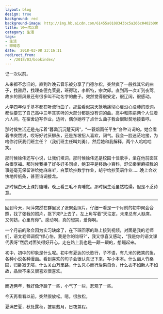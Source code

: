 ```yaml
---
layout: blog
design: true
background: red
background-image: http://img.hb.aicdn.com/61455a0108343bc5a266c0402b099d896fba25a96cfc8-Ae9rnb_fw658
title: 记一次以前
category: 生活
tags:
- 生活
- 碎碎念
date:  2018-03-08 23:16:11
redirect_from:
  - /2018/03/bookindex/
---
```

记一次以前。

从来都不念旧的，直到昨晚云音乐被分享了门德尔松，突然疯了一般找其它的曲子，找雅尼，找理查德克莱曼，班得瑞，李斯特，宗次郎。直到再一次听到夜莺,故乡的原风景还有很多叫不动名字的曲子。突然觉得很安定，很辽阔，很感动。

大学四年似乎基本都在听流行曲子，那些看似哭天抢地痛彻心扉没心没肺的歌词。都快要忘了自己高中三年其实听的大部分都是没有词的曲。高中和陈娟两个人住着六人间，在宿舍边写作业，边听，偶尔她哼了点什么曲子我会很默契地接着哼。

那时候生活还是充斥着“暮霭沉沉楚天阔”，“一蓑烟雨任平生”各种诗词的。她会看着书突然说，哎呀好讨厌柳永，还是东坡招人喜欢，阔气。我会一脸迷茫地接，为啥你讨厌我们班主任？（我们班主任叫刘勇），然后她和我解释，两个人哈哈哈笑。

那时候徐伟还写小说，让我们填词，那时候徐伟还是校园十佳歌手，坐在他前面耳朵很享福。那时候我换了好多好多同桌，鲍卫平是移动小百科，舒亿秦麻麻把我的事迹毫无保留讲给她麻麻听，白菜给抄数学作业，胡宇给抄英语作业……晚上会欢快地传纸条，甚至诗词接龙。

那时候白天上课打瞌睡，晚上看三毛不肯睡觉。那时候生活虽然枯燥，但是不乏诗意。

---

回到今天，阿萍突然在群里发了张聚会照片，仔细一看是一个月前的初中聚会合照，找了张我的照片，抠下来P上去了。左上角写着“天注定，未来总有人缺席。又何妨，心里有你”。感动啊，真的想哭，爱你啊。

一个月前的聚会因为实习缺席了，在下班回家的路上接到视频，对面是我的老师们，语文老师调侃“缪心怡，我是你的谁呀?”，我又惊喜又感动，“我是你的语文课代表呀”然后对面笑得好开心。走在路上我也是一颠一颠的，想蹦起来。

初中，初中的印象是什么呢。初中有夏达的长歌行，子不语，有几米的微笑的鱼，各种小说各种漫画。看到喜欢的句子会很认真记下来，写小本本。什么幽人竹桑园，归卧寂无喧，什么关山万里路，什么凭心而行后果自负，什么衣不如新人不如故，品尝不来又很喜欢很喜欢。

---

而近两年，我好像浮躁了一些，小气了一些，悲观了一些。

今天再看看以前，突然很放松。嗯，很放松。

夏满芒夏，秋处露秋，披星戴月，日夜兼程。